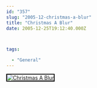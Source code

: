 ```yaml
---
id: "357"
slug: "2005-12-christmas-a-blur"
title: "Christmas A Blur"
date: 2005-12-25T19:12:40.000Z



tags:

  - "General"
---
```

<div class="sqs-html-content">
  <div style="float: left; margin-right: 10px; margin-bottom: 10px;"> <a href="http://www.flickr.com/photos/mclazarus/77348229/" title="Christmas A Blur"><img src="http://static.flickr.com/43/77348229_a3d572ae7f_m.jpg" alt="Christmas A Blur" style="border: solid 2px #000000;" /></a>
</div>
<p><br clear="all" /></p>
</div>
